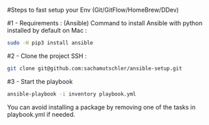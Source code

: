 #Steps to fast setup your Env (Git/GitFlow/HomeBrew/DDev)

#1 - Requirements : (Ansible)
Command to install Ansible with python installed by default on Mac :
```bash
sudo -H pip3 install ansible
```

#2 - Clone the project
SSH :
```bash
git clone git@github.com:sachamutschler/ansible-setup.git
```

#3 - Start the playbook
```bash
ansible-playbook -i inventory playbook.yml
```

You can avoid installing a package by removing one of the tasks in playbook.yml if needed.